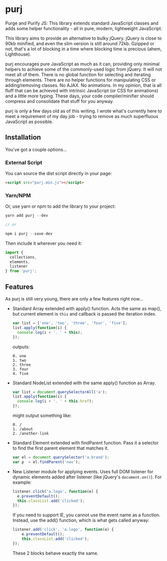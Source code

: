 # purj

Purge and Purify JS: This library extends standard JavaScript classes and adds some helper functionality - all in pure, modern, lightweight JavaScript.

This library aims to provide an alternative to bulky jQuery. jQuery is close to 90kb minified, and even the slim version is still around 72kb. Gzipped or not, that's a lot of blocking in a time where blocking time is precious (ahem, Lighthouse).

purj encourages pure JavaScript as much as it can, providing only minimal helpers to achieve some of the commonly-used logic from jQuery. It will not meet all of them. There is no global function for selecting and iterating through elements. There are no helper functions for manipulating CSS or adding/removing classes. No AJAX. No animations. In my opinion, that is all fluff that can be achieved with intrinsic JavaScript (or CSS for animations) and a little more typing. These days, your code compiler/minifier should compress and consolidate that stuff for you anyway.

purj is only a few days old as of this writing. I wrote what's currently here to meet a requirement of my day job - trying to remove as much superfluous JavaScript as possible.

## Installation

You've got a couple options...

### External Script

You can source the dist script directly in your page:
```html
<script src="purj.min.js"></script>
```

### Yarn/NPM

Or, use yarn or npm to add the library to your project:
```js
yarn add purj --dev

// or

npm i purj --save-dev
```

Then include it wherever you need it:
```js
import {
  collections,
  elements,
  listener
} from 'purj';
```

## Features

As purj is still very young, there are only a few features right now...

* Standard Array extended with apply() function. Acts the same as map(), but
  current element is `this` and callback is passed the iteration index.
  ```js
  var list = ['one', 'two', 'three', 'four', 'five'];
  list.apply(function(i) {
    console.log(i + '. ' + this);
  });

  ```
  outputs:
  ```
  0. one
  1. two
  2. three
  3. four
  4. five
  ```

* Standard NodeList extended with the same apply() function as Array.
  ```js
  var list = document.querySelectorAll('a');
  list.apply(function(i) {
    console.log(i + '. ' + this.href);
  });
  ```
  might output something like:
  ```
  0. /
  1. /about
  2. /another-link
  ```

* Standard Element extended with findParent function. Pass it a selector
  to find the first parent element that matches it.
  ```js
  var el = document.querySelector('a.brand');
  var p  = el.findParent('nav');
  ```

* New Listener module for applying events. Uses full DOM listener for
  dynamic elements added after listener (like jQuery's `document.on()`).
  For example:
  ```js
  listener.click('a.logo', function(e) {
    e.preventDefault();
    this.classList.add('clicked');
  });
  ```
  If you need to support IE, you cannot use the event name as a function.
  Instead, use the add() function, which is what gets called anyway:
  ```js
  listener.add('click', 'a.logo', function(e) {
      e.preventDefault();
      this.classList.add('clicked');
  });
  ```
  These 2 blocks behave exactly the same.
